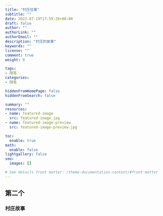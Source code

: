 ```yaml
---
title: "村庄往事"
subtitle: ""
date: 2022-07-19T17:59:20+08:00
draft: false
author: ""
authorLink: ""
authorEmail: ""
description: "村庄的故事"
keywords: ""
license: ""
comment: true
weight: 0

tags:
- 随笔
categories:
- 随笔

hiddenFromHomePage: false
hiddenFromSearch: false

summary: ""
resources:
- name: featured-image
  src: featured-image.jpg
- name: featured-image-preview
  src: featured-image-preview.jpg

toc:
  enable: true
math:
  enable: false
lightgallery: false
seo:
  images: []

# See details front matter: /theme-documentation-content/#front-matter
---
```


<!--more-->
## 第二个
### 村庄故事